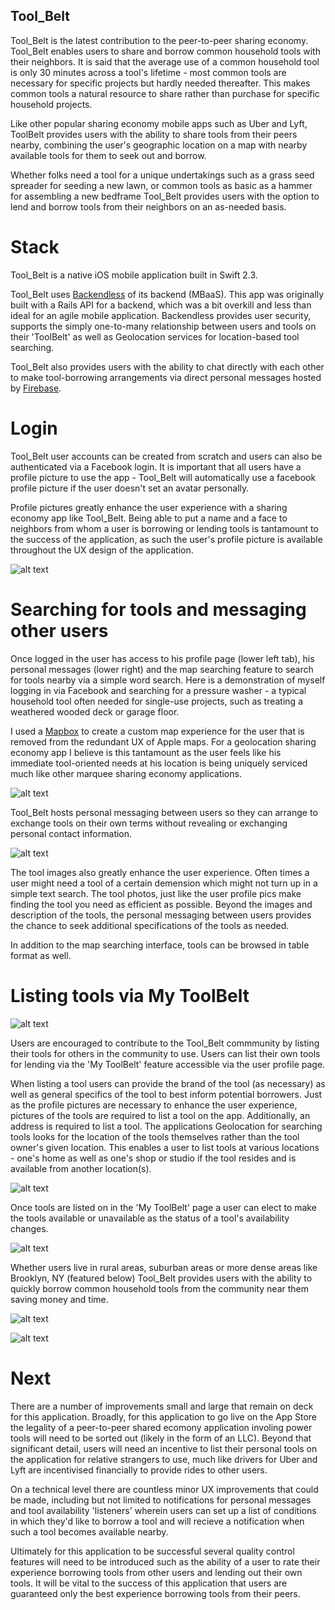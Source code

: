 ## Tool_Belt

Tool_Belt is the latest contribution to the peer-to-peer sharing economy.  Tool_Belt enables users to share and borrow common household tools with their neighbors.  It is said that the average use of a common household tool is only 30 minutes across a tool's lifetime - most common tools are necessary for specific projects but hardly needed thereafter.  This makes common tools a natural resource to share rather than purchase for specific household projects.

Like other popular sharing economy mobile apps such as Uber and Lyft, ToolBelt provides users with the ability to share tools from their peers nearby, combining the user's geographic location on a map with nearby available tools for them to seek out and borrow.

Whether folks need a tool for a unique undertakings such as a grass seed spreader for seeding a new lawn, or common tools as basic as a hammer for assembling a new bedframe Tool_Belt provides users with the option to lend and borrow tools from their neighbors on an as-needed basis.  

# Stack

Tool_Belt is a native iOS mobile application built in Swift 2.3.  

Tool_Belt uses [Backendless](https://www.google.com) of its backend (MBaaS).  This app was originally built with a Rails API for a backend, which was a bit overkill and less than ideal for an agile mobile application.  Backendless provides user security, supports the simply one-to-many relationship between users and tools on their 'ToolBelt' as well as Geolocation services for location-based tool searching.  

Tool_Belt also provides users with the ability to chat directly with each other to make tool-borrowing arrangements via direct personal messages hosted by [Firebase](https://firebase.google.com/).


# Login

Tool_Belt user accounts can be created from scratch and users can also be authenticated via a Facebook login.  It is important that all users have a profile picture to use the app - Tool_Belt will automatically use a facebook profile picture if the user doesn't set an avatar personally.

Profile pictures greatly enhance the user experience with a sharing economy app like Tool_Belt.  Being able to put a name and a face to neighbors from whom a user is borrowing or lending tools is tantamount to the success of the application, as such the user's profile picture is available throughout the UX design of the application.


![alt text](gif1.gif)

# Searching for tools and messaging other users

Once logged in the user has access to his profile page (lower left tab), his personal messages (lower right) and the map searching feature to search for tools nearby via a simple word search. Here is a demonstration of myself logging in via Facebook and searching for a pressure washer - a typical household tool often needed for single-use projects, such as treating a weathered wooded deck or garage floor.

I used a [Mapbox](https://www.mapbox.com/) to create a custom map experience for the user that is removed from the redundant UX of Apple maps.  For a geolocation sharing economy app I believe is this tantamount as the user feels like his immediate tool-oriented needs at his location is being uniquely serviced much like other marquee sharing economy applications.

![alt text](gif2.gif)

Tool_Belt hosts personal messaging between users so they can arrange to exchange tools on their own terms without revealing or exchanging personal contact information.  

![alt text](gif3.gif)

The tool images also greatly enhance the user experience.  Often times a user might need a tool of a certain demension which might not turn up in a simple text search.  The tool photos, just like the user profile pics make finding the tool you need as efficient as possible.  Beyond the images and description of the tools, the personal messaging between users provides the chance to seek additional specifications of the tools as needed.

In addition to the map searching interface, tools can be browsed in table format as well.

# Listing tools via My ToolBelt

![alt text](gif4.gif)

Users are encouraged to contribute to the Tool_Belt commmunity by listing their tools for others in the community to use.  Users can list their own tools for lending via the 'My ToolBelt' feature accessible via the user profile page.


When listing a tool users can provide the brand of the tool (as necessary) as well as general specifics of the tool to best inform potential borrowers.  Just as the profile pictures are necessary to enhance the user experience, pictures of the tools are required to list a tool on the app.  Additionally, an address is required to list a tool.  The applications Geolocation for searching tools looks for the location of the tools themselves rather than the tool owner's given location.  This enables a user to list tools at various locations - one's home as well as one's shop or studio if the tool resides and is available from another location(s).

![alt text](gif6.gif)

Once tools are listed on in the 'My ToolBelt' page a user can elect to make the tools available or unavailable as the status of a tool's availability changes.

![alt text](gif5.gif)

Whether users live in rural areas, suburban areas or more dense areas like Brooklyn, NY (featured below) Tool_Belt provides users with the ability to quickly borrow common household tools from the community near them saving money and time.

![alt text](gif7.gif)

![alt text](gif8.gif)

# Next

There are a number of improvements small and large that remain on deck for this application.  Broadly, for this application to go live on the App Store the legality of a peer-to-peer shared ecomony application involing power tools will need to be sorted out (likely in the form of an LLC).  Beyond that significant detail, users will need an incentive to list their personal tools on the application for relative strangers to use, much like drivers for Uber and Lyft are incentivised financially to provide rides to other users.  

On a technical level there are countless minor UX improvements that could be made, including but not limited to notifications for personal messages and tool availability 'listeners' wherein users can set up a list of conditions in which they'd like to borrow a tool and will recieve a notification when such a tool becomes available nearby.

Ultimately for this application to be successful several quality control features will need to be introduced such as the ability of a user to rate their experience borrowing tools from other users and lending out their own tools.  It will be vital to the success of this application that users are guaranteed only the best experience borrowing tools from their peers.













